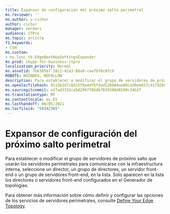 ```yaml
---
title: Expansor de configuración del próximo salto perimetral
ms.reviewer: ''
ms.author: v-cichur
author: cichur
manager: serdars
audience: ITPro
ms.topic: article
f1.keywords:
- CSH
ms.custom:
- ms.lync.tb.EdgeNextHopSettingsExpander
ms.prod: skype-for-business-itpro
localization_priority: Normal
ms.assetid: 7bb385b7-18c2-42a3-b8a9-cea7bf0c8fc9
ROBOTS: NOINDEX, NOFOLLOW
description: Para establecer o modificar el grupo de servidores de próximo salto que usarán los servidores perimetrales para comunicarse con la infraestructura interna, seleccione un director, un grupo de directores, un servidor front-end o un grupo de servidores front-end, en la lista. Solo aparecen en la lista los directores o servidores front-end configurados en el Generador de topologías.
ms.openlocfilehash: 911562d7c8d15f0a4dfbfdad528984ae08cad0eb657c41f82b808d32da00b244
ms.sourcegitcommit: a17ad3332ca5d2997f85db7835500d8190c34b2f
ms.translationtype: MT
ms.contentlocale: es-ES
ms.lasthandoff: 08/05/2021
ms.locfileid: "54342365"
---
```

# <a name="edge-next-hop-settings-expander"></a>Expansor de configuración del próximo salto perimetral

Para establecer o  modificar el grupo de servidores de próximo salto que usarán los servidores perimetrales para comunicarse con la infraestructura interna, seleccione un director, un grupo de directores, un servidor front-end o un grupo de servidores front-end, en la lista. Solo aparecen en la lista los directores o servidores front-end configurados en el Generador de topologías.

Para obtener más información sobre cómo definir y configurar las opciones de los servicios de servidores perimetrales, consulte [Define Your Edge Topology](/previous-versions/office/lync-server-2013/lync-server-2013-define-your-edge-topology).